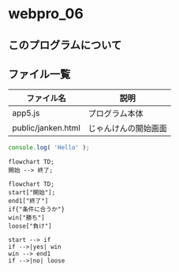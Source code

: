 # webpro_06

## このプログラムについて

## ファイル一覧
ファイル名 | 説明
-|-
app5.js | プログラム本体
public/janken.html | じゃんけんの開始画面
```javascript
console.log( 'Hello' );
```

```mermaid
flowchart TD;
開始 --> 終了;

```

```mermaid
flowchart TD;
start["開始"];
end1["終了"]
if{"条件に合うか"}
win["勝ち"]
loose["負け"]

start --> if
if -->|yes| win
win --> end1
if -->|no| loose

```
